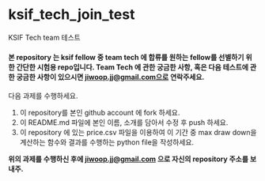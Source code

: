 # ksif_tech_join_test
KSIF Tech team 테스트

#### 본 repository 는 ksif fellow 중 team tech 에 합류를 원하는 fellow를 선별하기 위한 간단한 시험용 repo입니다. Team Tech 에 관한 궁금한 사항, 혹은 다음 테스트에 관한 궁금한 사항이 있으시면 jiwoop.jj@gmail.com으로 연락주세요.


다음 과제를 수행하세요.


1. 이 repository를 본인 github account 에 fork 하세요.
2. 이 README.md 파일에 본인 이름, 소개를 담아서 수정 후 push 하세요.
3. 이 repository 에 있는 price.csv 파일을 이용하여 이 기간 중 max draw down을 계산하는 함수와 결과를 수행하는 python file을 작성하세요.


**위의 과제를 수행하신 후에 jiwoop.jj@gmail.com 으로 자신의 repository 주소를 보내주.**
